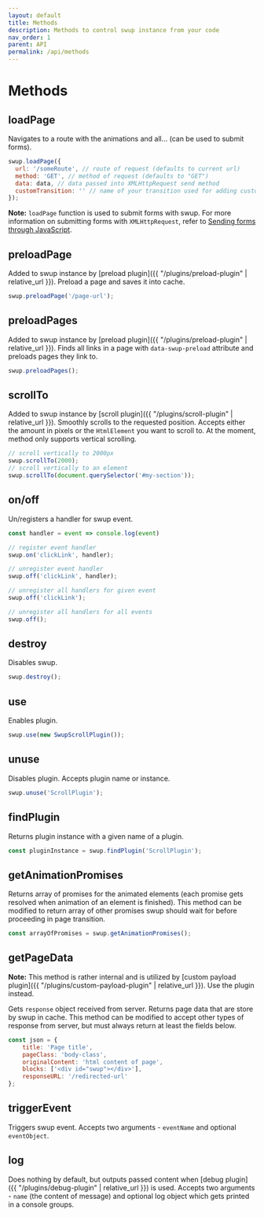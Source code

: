 ```yaml
---
layout: default
title: Methods
description: Methods to control swup instance from your code
nav_order: 1
parent: API
permalink: /api/methods
---
```


# Methods

## loadPage

Navigates to a route with the animations and all... (can be used to submit forms).

```javascript
swup.loadPage({
  url: '/someRoute', // route of request (defaults to current url)
  method: 'GET', // method of request (defaults to "GET")
  data: data, // data passed into XMLHttpRequest send method
  customTransition: '' // name of your transition used for adding custom class to html element and choosing custom animation in swupjs (as setting data-swup-transition attribute on link)
});
```

**Note:** `loadPage` function is used to submit forms with swup.
For more information on submitting forms with `XMLHttpRequest`, refer to [Sending forms through JavaScript](https://developer.mozilla.org/en-US/docs/Learn/HTML/Forms/Sending_forms_through_JavaScript).

## preloadPage

Added to swup instance by [preload plugin]({{ "/plugins/preload-plugin" | relative_url }}).
Preload a page and saves it into cache.

```javascript
swup.preloadPage('/page-url');
```

## preloadPages

Added to swup instance by [preload plugin]({{ "/plugins/preload-plugin" | relative_url }}).
Finds all links in a page with `data-swup-preload` attribute and preloads pages they link to.

```javascript
swup.preloadPages();
```

## scrollTo

Added to swup instance by [scroll plugin]({{ "/plugins/scroll-plugin" | relative_url }}).
Smoothly scrolls to the requested position. Accepts either the amount in pixels or the `HtmlElement` you want to scroll to. 
At the moment, method only supports vertical scrolling.

```javascript
// scroll vertically to 2000px
swup.scrollTo(2000);
// scroll vertically to an element
swup.scrollTo(document.querySelector('#my-section'));
```

## on/off

Un/registers a handler for swup event.

```javascript
const handler = event => console.log(event)

// register event handler
swup.on('clickLink', handler);

// unregister event handler
swup.off('clickLink', handler);

// unregister all handlers for given event
swup.off('clickLink');

// unregister all handlers for all events
swup.off();
```

## destroy

Disables swup.

```javascript
swup.destroy();
```

## use

Enables plugin.

```javascript
swup.use(new SwupScrollPlugin());
```

## unuse

Disables plugin. Accepts plugin name or instance.

```javascript
swup.unuse('ScrollPlugin');
```

## findPlugin

Returns plugin instance with a given name of a plugin.

```javascript
const pluginInstance = swup.findPlugin('ScrollPlugin');
```

## getAnimationPromises

Returns array of promises for the animated elements (each promise gets resolved when animation of an element is finished).
This method can be modified to return array of other promises swup should wait for before proceeding in page transition.

```javascript
const arrayOfPromises = swup.getAnimationPromises();
```

## getPageData

**Note:** This method is rather internal and is utilized by [custom payload plugin]({{ "/plugins/custom-payload-plugin" | relative_url }}). Use the plugin instead.

Gets `response` object received from server.
Returns page data that are store by swup in cache.
This method can be modified to accept other types of response from server, but must always return at least the fields below.

```javascript
const json = {
    title: 'Page title',
    pageClass: 'body-class',
    originalContent: 'html content of page',
    blocks: ['<div id="swup"></div>'],
    responseURL: '/redirected-url'
};
```

## triggerEvent

Triggers swup event. Accepts two arguments - `eventName` and optional `eventObject`.

## log

Does nothing by default, but outputs passed content when [debug plugin]({{ "/plugins/debug-plugin" | relative_url }}) is used.
Accepts two arguments - `name` (the content of message) and optional log object which gets printed in a console groups.
